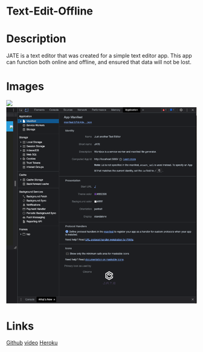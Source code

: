 # Text-Edit-Offline


# Description 

JATE is a text editor that was created for a simple text editor app. This app can function both online and offline, and ensured that data will not be lost.


# Images 
 ![](assets/Screen%20Shot%202022-12-05%20at%2010.48.41%20PM.png%0D) 
 ![](assets/Screen%20Shot%202022-12-05%20at%2010.48.27%20PM.png) 

 # Links 
 [Github](https://github.com/rangelf09/Text-Edit-Offline)
 [video](https://drive.google.com/file/d/1bhvj7W3GW4YRMCnugKPmK19rgqlvlLlx/view)
 [Heroku]()
